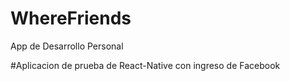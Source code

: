 # WhereFriends

App de Desarrollo Personal

#Aplicacion de prueba de React-Native con ingreso de Facebook
